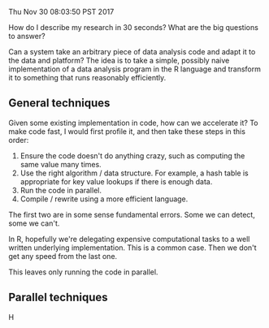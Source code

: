Thu Nov 30 08:03:50 PST 2017

How do I describe my research in 30 seconds? What are the big questions to
answer?

Can a system take an arbitrary piece of data analysis code and adapt it to
the data and platform? The idea is to take a simple, possibly naive
implementation of a data analysis program in the R language and transform
it to something that runs reasonably efficiently.


## General techniques

Given some existing implementation in code, how can we accelerate it?
To make code fast, I would first profile it, and then take these steps in
this order:

1. Ensure the code doesn't do anything crazy, such as computing the same
   value many times.
1. Use the right algorithm / data structure. For example, a hash table is
   appropriate for key value lookups if there is enough data. 
2. Run the code in parallel.
3. Compile / rewrite using a more efficient language.

The first two are in some sense fundamental errors. Some we can detect,
some we can't.

In R, hopefully we're delegating expensive computational tasks to a well
written underlying implementation. This is a common case. Then we don't get
any speed from the last one.

This leaves only running the code in parallel.


## Parallel techniques

H
